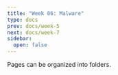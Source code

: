 ```yaml
---
title: "Week 06: Malware"
type: docs
prev: docs/week-5
next: docs/week-7
sidebar:
  open: false
---
```


Pages can be organized into folders.
